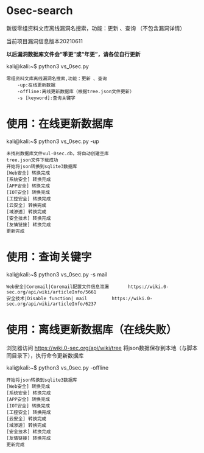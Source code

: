# 0sec-search
新版零组资料文库离线漏洞名搜索，功能：更新 、查询 （不包含漏洞详情）

当前项目漏洞信息版本20210611

**以后漏洞数据库文件会“季更”或“年更”，请各位自行更新**

kali@kali:~$ python3 vs_0sec.py

    零组资料文库离线漏洞名搜索,功能：更新 、查询
        -up:在线更新数据
        -offline:离线更新数据库（根据tree.json文件更新）
        -s [keyword]:查询关键字

# 使用：在线更新数据库
kali@kali:~$ python3 vs_0sec.py -up

    未找到数据库文件vul-0sec.db，将自动创建空库
    tree.json文件下载成功
    开始将json转换到sqlite3数据库
    [Web安全] 转换完成
    [系统安全] 转换完成
    [APP安全] 转换完成
    [IOT安全] 转换完成
    [工控安全] 转换完成
    [云安全] 转换完成
    [域渗透] 转换完成
    [安全技术] 转换完成
    [友情链接] 转换完成
    更新完成

# 使用：查询关键字
kali@kali:~$ python3 vs_0sec.py -s mail

    Web安全|Coremail|Coremail配置文件信息泄漏       https://wiki.0-sec.org/api/wiki/articleInfo/5661
    安全技术|Disable function| mail         https://wiki.0-sec.org/api/wiki/articleInfo/6237

# 使用：离线更新数据库（在线失败）
浏览器访问 https://wiki.0-sec.org/api/wiki/tree 将json数据保存到本地（与脚本同目录下），执行命令更新数据库

kali@kali:~$ python3 vs_0sec.py -offline

    开始将json转换到sqlite3数据库
    [Web安全] 转换完成
    [系统安全] 转换完成
    [APP安全] 转换完成
    [IOT安全] 转换完成
    [工控安全] 转换完成
    [云安全] 转换完成
    [域渗透] 转换完成
    [安全技术] 转换完成
    [友情链接] 转换完成
    更新完成

